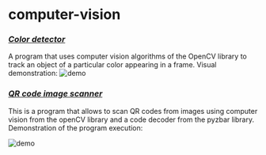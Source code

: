 # computer-vision

### ***[Color detector](color_detector.py)***
A program that uses computer vision algorithms of the OpenCV library to track an object of a particular color appearing in a frame. Visual demonstration:
![demo](demonstration.gif)

### ***[QR code image scanner](QR_code_image_scanner/qr_code_image_scanner.py)***
This is a program that allows to scan QR codes from images using computer vision from the openCV library and a code decoder from the pyzbar library. Demonstration of the program execution:

![demo](QR_image_scanner_demo.png)
